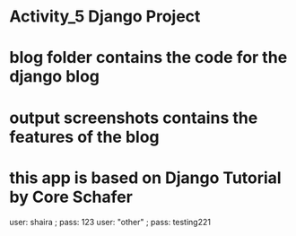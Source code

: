 # Activity_5 Django Project
# blog folder contains the code for the django blog
# output screenshots contains the features of the blog
# this app is based on Django Tutorial by Core Schafer
user: shaira ; pass: 123
user: "other" ; pass: testing221
